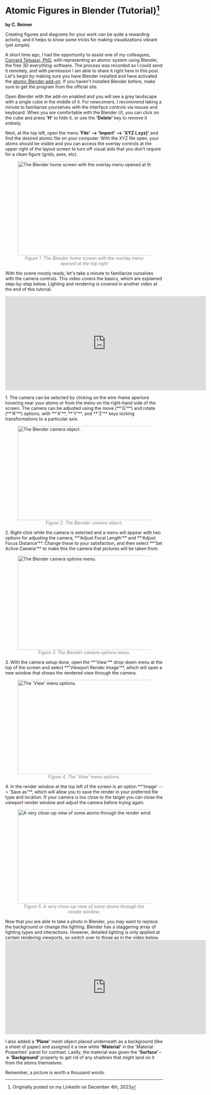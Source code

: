 # Atomic Figures in Blender (Tutorial)[^1]
**by C. Reimer**

<p>
Creating figures and diagrams for your work can be quite a rewarding activity, and it helps to know some tricks for making visualizations vibrant (yet simple).

A short time ago, I had the opportunity to assist one of my colleagues, [Conrard Tetsassi, PhD](https://www.linkedin.com/in/conrardtetsassi/), with representing an atomic system using Blender, the free 3D everything-software. The process was recorded so I could send it remotely, and with permission I am able to share it right here in this post.
Let's begin by making sure you have Blender installed and have activated the [atomic Blender add-on](https://docs.blender.org/manual/en/4.0/addons/import_export/mesh_atomic.html). If you haven't installed Blender before, make sure to get the program from the official site.

Open Blender with the add-on enabled and you will see a grey landscape with a single cube in the middle of it. For newcomers, I recommend taking a minute to familiarize yourselves with the interface controls via mouse and keyboard. When you are comfortable with the Blender UI, you can click on the cube and press **'H'** to hide it, or use the **'Delete'** key to remove it entirely. 

Next, at the top left, open the menu **'File' --> 'Import' --> 'XYZ (.xyz)'** and find the desired atomic file on your computer. 
With the XYZ file open, your atoms should be visible and you can access the overlay controls at the upper right of the layout screen to turn off visual aids that you don't require for a clean figure (grids, axes, etc).
</p>

<figure>
  <img src="{{site.url}}/assets/images/blender/1st.png" alt="The Blender home screen with the overlay menu opened at the top right." width="640" height="300"/>
  <figcaption style="text-align: center; font-style: italic; color: grey;">Figure 1. The Blender home screen with the overlay menu opened at the top right
  </figcaption>
</figure>

<p>
With the scene mostly ready, let's take a minute to familiarize ourselves with the camera controls. This video covers the basics, which are explained step-by-step below. Lighting and rendering is covered in another video at the end of this tutorial.
</p>

<iframe width="640" height="300" src="https://www.youtube.com/embed/BfNCyXAn_dg?si=Ab_7fmpwM6X4pIR1" title="YouTube video player" frameborder="0" allow="accelerometer; autoplay; clipboard-write; encrypted-media; gyroscope; picture-in-picture; web-share" referrerpolicy="strict-origin-when-cross-origin" allowfullscreen></iframe>

<p>
1. The camera can be selected by clicking on the wire-frame aperture hovering near your atoms or from the menu on the right-hand side of the screen.  The camera can be adjusted using the move (**'G'**) and rotate (**'R'**) options, with **'X'**, **'Y'**, and **'Z'** keys locking transformations to a particular axis.
</p>

<figure>
  <img src="{{site.url}}/assets/images/blender/2nd.png" alt="The Blender camera object." width="640" height="300"/>
  <figcaption style="text-align: center; font-style: italic; color: grey;">Figure 2. The Blender camera object.
  </figcaption>
</figure>

<p>
2. Right-click while the camera is selected and a menu will appear with two options for adjusting the camera, **'Adjust Focal Length'** and **'Adjust Focus Distance'**.  Change these to your satisfaction, and then select **'Set Active Camera'** to make this the camera that pictures will be taken from.
</p>

<figure>
  <img src="{{site.url}}/assets/images/blender/3rd.png" alt="The Blender camera options menu." width="640" height="300" />
  <figcaption style="text-align: center; font-style: italic; color: grey;">Figure 3. The Blender camera options menu.
  </figcaption>
</figure>

<p>
3. With the camera setup done, open the **'View'** drop-down menu at the top of the screen and select **'Viewport Render Image'**, which will open a new window that shows the rendered view through the camera.
</p>

<figure>
  <img src="{{site.url}}/assets/images/blender/4th.png" alt="The 'View' menu options." width="640" height="300" />
  <figcaption style="text-align: center; font-style: italic; color: grey;">Figure 4. The 'View' menu options.
  </figcaption>
</figure>

<p>
4. In the render window at the top left of the screen is an option **'Image' --> 'Save as'**, which will allow you to save the render in your preferred file type and location.  If your camera is too close to the target you can close the viewport render window and adjust the camera before trying again.
</p>

<figure>
  <img src="{{site.url}}/assets/images/blender/5th.png" alt="A very close-up view of some atoms through the render window." width="640" height="300" />
  <figcaption style="text-align: center; font-style: italic; color: grey;">Figure 5. A very close-up view of some atoms through the render window.
  </figcaption>
</figure>

<p>
Now that you are able to take a photo in Blender, you may want to replace the background or change the lighting. Blender has a staggering array of lighting types and interactions. However, detailed lighting is only applied at certain rendering viewports, so switch over to those as in the video below.

<iframe width="640" height="300" src="https://www.youtube.com/embed/OyoRgz9HqsY?si=ftPAukp1Z3gJtWgU" title="YouTube video player" frameborder="0" allow="accelerometer; autoplay; clipboard-write; encrypted-media; gyroscope; picture-in-picture; web-share" referrerpolicy="strict-origin-when-cross-origin" allowfullscreen></iframe>

I also added a **'Plane'** mesh object placed underneath as a background (like a sheet of paper) and assigned it a new white **'Material'** in the 'Material Properties' panel for contrast.  Lastly, the material was given the **'Surface' --> 'Background'** property to get rid of any shadows that might land on it from the atoms themselves.

Remember, a picture is worth a thousand words.
</p>

[^1]: Originally posted on my LinkedIn on December 4th, 2023

